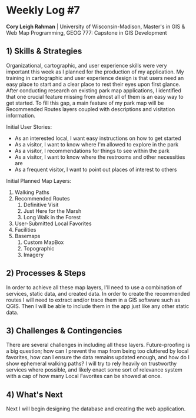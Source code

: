 
# Weekly Log #7

<!-- > *Please address the following items in the weekly logs: 1) Identify the needs for skills and strategies in integrating the concepts and the solutions; 2) Reflect the processes/steps in solving the problems in the project; 3) Report any challenges and possible solutions even if it fails; 4) Make a plan for the next iteration.* -->

**Cory Leigh Rahman** | University of Wisconsin-Madison, Master's in GIS & Web Map Programming, GEOG 777: Capstone in GIS Development

## **1) Skills & Strategies**

Organizational, cartographic, and user experience skills were very important this week as I planned for the production of my application. My training in cartographic and user experience design is that users need an easy place to start and a clear place to rest their eyes upon first glance. After conducting research on existing park map applications, I identified that one crucial feature missing from almost all of them is an easy way to get started. To fill this gap, a main feature of my park map will be Recommended Routes layers coupled with descriptions and visitation information.

Initial User Stories:

- As an interested local, I want easy instructions on how to get started
- As a visitor, I want to know where I'm allowed to explore in the park
- As a visitor, I recommendations for things to see within the park
- As a visitor, I want to know where the restrooms and other necessities are
- As a frequent visitor, I want to point out places of interest to others

Initial Planned Map Layers:

1. Walking Paths
2. Recommended Routes
   1. Definitive Visit
   2. Just Here for the Marsh
   3. Long Walk in the Forest
3. User-Submitted Local Favorites
4. Facilities
5. Basemaps
   1. Custom MapBox
   2. Topographic
   3. Imagery

## **2) Processes & Steps**

In order to achieve all these map layers, I'll need to use a combination of services, static data, and created data. In order to create the recommended routes I will need to extract and/or trace them in a GIS software such as QGIS. Then I will be able to include them in the app just like any other static data.

## **3) Challenges & Contingencies**

There are several challenges in including all these layers. Future-proofing is a big question; how can I prevent the map from being too cluttered by local favorites, how can I ensure the data remains updated enough, and how do I show ephemeral walking paths? I will try to rely heavily on trustworthy services where possible, and likely enact some sort of relevance system with a cap of how many Local Favorites can be showed at once.

## **4) What's Next**

Next I will begin designing the database and creating the web application.

